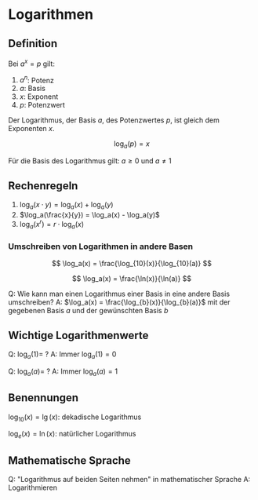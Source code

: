 # Logarithmen

## Definition

Bei $a^x = p$ gilt:

1. $a^n$: Potenz
2. $a$: Basis
3. $x$: Exponent
4. $p$: Potenzwert

Der Logarithmus, der Basis $a$, des Potenzwertes $p$, ist gleich dem Exponenten $x$.

$$
\log_a(p) = x
$$

Für die Basis des Logarithmus gilt: $a \geq 0$ und $a \neq 1$

## Rechenregeln

1. $\log_a(x \cdot y) = \log_a(x) + \log_a(y)$
2. $\log_a(\frac{x}{y}) = \log_a(x) - \log_a(y)$
3. $\log_a(x^r) = r \cdot \log_a(x)$

### Umschreiben von Logarithmen in andere Basen

$$
\log_a(x) = \frac{\log_{10}(x)}{\log_{10}(a)}
$$

$$
\log_a(x) = \frac{\ln(x)}{\ln(a)}
$$

Q: Wie kann man einen Logarithmus einer Basis in eine andere Basis umschreiben?
A: $\log_a(x) = \frac{\log_{b}(x)}{\log_{b}(a)}$ mit der gegebenen Basis $a$ und der gewünschten Basis $b$
<!--ID: 1758096043624-->

## Wichtige Logarithmenwerte

Q: $\log_a(1) =$ ?
A: Immer $\log_a(1) = 0$
<!--ID: 1758095701348-->

Q: $\log_a(a) =$ ?
A: Immer $\log_a(a) = 1$
<!--ID: 1758195756653-->

## Benennungen

$\log_10(x) = \lg(x)$: dekadische Logarithmus

$\log_e(x) = \ln(x)$: natürlicher Logarithmus

## Mathematische Sprache

Q: "Logarithmus auf beiden Seiten nehmen" in mathematischer Sprache
A: Logarithmieren
<!--ID: 1758094921850-->
